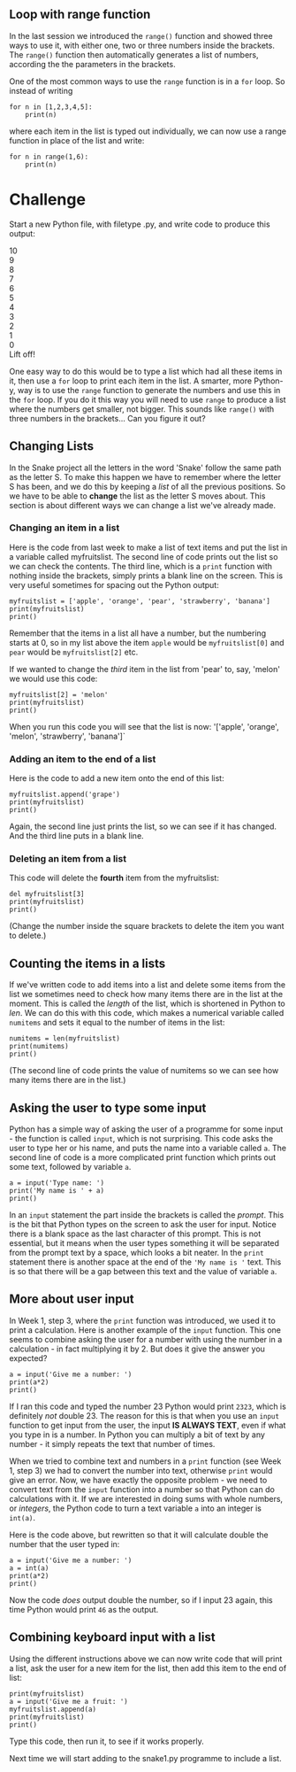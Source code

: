 Loop with range function
------------------------

In the last session we introduced the `range()` function and showed three ways to use it, with either one, two or three numbers inside the brackets. The `range()` function then automatically generates a list of numbers, according the the parameters in the brackets.

One of the most common ways to use the `range` function is in a `for` loop. So instead of writing
```
for n in [1,2,3,4,5]:
    print(n)
```

where each item in the list is typed out individually, we can now use a range function in place of the list and write:
```
for n in range(1,6):
    print(n)
```

Challenge
=========

Start a new Python file, with filetype .py, and write code to produce this output:

10  
9  
8  
7  
6  
5  
4  
3  
2  
1  
0  
Lift off!

One easy way to do this would be to type a list which had all these items in it, then use a `for` loop to print each item in the list. A smarter, more Python-y, way is to use the `range` function to generate the numbers and use this in the `for` loop. If you do it this way you will need to use `range` to produce a list where the numbers get smaller, not bigger. This sounds like `range()` with three numbers in the brackets... Can you figure it out?

Changing Lists
--------------

In the Snake project all the letters in the word 'Snake' follow the same path as the letter S. To make this happen we have to remember where the letter S has been, and we do this by keeping a *list* of all the previous positions. So we have to be able to **change** the list as the letter S moves about. This section is about different ways we can change a list we've already made.

### Changing an item in a list

Here is the code from last week to make a list of text items and put the list in a variable called myfruitslist. The second line of code prints out the list so we can check the contents. The third line, which is a `print` function with nothing inside the brackets, simply prints a blank line on the screen. This is very useful sometimes for spacing out the Python output:
```
myfruitslist = ['apple', 'orange', 'pear', 'strawberry', 'banana']
print(myfruitslist)
print()
```
Remember that the items in a list all have a number, but the numbering starts at 0, so in my list above the item `apple` would be `myfruitslist[0]` and `pear` would be `myfruitslist[2]` etc.

If we wanted to change the *third* item in the list from 'pear' to, say, 'melon' we would use this code:
```
myfruitslist[2] = 'melon'
print(myfruitslist)
print()
```
When you run this code you will see that the list is now:
'['apple', 'orange', 'melon', 'strawberry', 'banana']`

### Adding an item to the end of a list

Here is the code to add a new item onto the end of this list:
```
myfruitslist.append('grape')
print(myfruitslist)
print()
```
Again, the second line just prints the list, so we can see if it has changed. And the third line puts in a blank line.


### Deleting an item from a list

This code will delete the **fourth** item from the myfruitslist:
```
del myfruitslist[3]
print(myfruitslist)
print()
```
(Change the number inside the square brackets to delete the item you want to delete.)

Counting the items in a lists
-----------------------------

If we've written code to add items into a list and delete some items from the list we sometimes need to check how many items there are in the list at the moment. This is called the *length* of the list, which is shortened in Python to *len*. We can do this with this code, which makes a numerical variable called `numitems` and sets it equal to the number of items in the list:
```
numitems = len(myfruitslist)
print(numitems)
print()
```
(The second line of code prints the value of numitems so we can see how many items there are in the list.)

Asking the user to type some input
----------------------------------

Python has a simple way of asking the user of a programme for some input - the function is called `input`, which is not surprising. This code asks the user to type her or his name, and puts the name into a variable called `a`. The second line of code is a more complicated print function which prints out some text, followed by variable `a`.
```
a = input('Type name: ')
print('My name is ' + a)
print()
```
In an `input` statement the part inside the brackets is called the *prompt*. This is the bit that Python types on the screen to ask the user for input. Notice there is a blank space as the last character of this prompt. This is not essential, but it means when the user types something it will be separated from the prompt text by a space, which looks a bit neater. In the `print` statement there is another space at the end of the `'My name is '` text. This is so that there will be a gap between this text and the value of variable `a`.

More about user input
---------------------

In Week 1, step 3, where the `print` function was introduced, we used it to print a calculation. Here is another example of the `input` function. This one seems to combine asking the user for a number with using the number in a calculation - in fact multiplying it by 2. But does it give the answer you expected?
```
a = input('Give me a number: ')
print(a*2)
print()
```
If I ran this code and typed the number 23 Python would print `2323`, which is definitely *not* double 23. The reason for this is that when you use an `input` function to get input from the user, the input **IS ALWAYS TEXT**, even if what you type in is a number. In Python you can multiply a bit of text by any number - it simply repeats the text that number of times.

When we tried to combine text and numbers in a `print` function (see Week 1, step 3) we had to convert the number into text, otherwise `print` would give an error. Now, we have exactly the opposite problem - we need to convert text from the `input` function into a number so that Python can do calculations with it. If we are interested in doing sums with whole numbers, or *integers*, the Python code to turn a text variable `a` into an integer is `int(a)`.

Here is the code above, but rewritten so that it will calculate double the number that the user typed in:
```
a = input('Give me a number: ')
a = int(a)
print(a*2)
print()
```
Now the code *does* output double the number, so if I input 23 again, this time Python would print `46` as the output.

Combining keyboard input with a list
------------------------------------

Using the different instructions above we can now write code that will print a list, ask the user for a new item for the list, then add this item to the end of list:
```
print(myfruitslist)
a = input('Give me a fruit: ')
myfruitslist.append(a)
print(myfruitslist)
print()
```
Type this code, then run it, to see if it works properly.

Next time we will start adding to the snake1.py programme to include a list.
